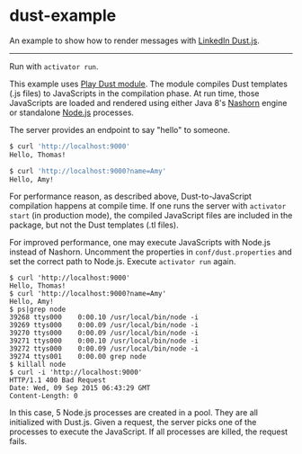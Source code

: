 dust-example
=========

An example to show how to render messages with [LinkedIn Dust.js](http://linkedin.github.io/dustjs/).

---

Run with ```activator run```.

This example uses [Play Dust module](https://github.com/tfeng/play-mods/tree/master/dust). The module compiles Dust templates (.js files) to JavaScripts in the compilation phase. At run time, those JavaScripts are loaded and rendered using either Java 8's [Nashorn](http://openjdk.java.net/projects/nashorn/) engine or standalone [Node.js](https://nodejs.org/) processes.

The server provides an endpoint to say "hello" to someone.

```bash
$ curl 'http://localhost:9000'
Hello, Thomas!

$ curl 'http://localhost:9000?name=Amy'
Hello, Amy!
```

For performance reason, as described above, Dust-to-JavaScript compilation happens at compile time. If one runs the server with ```activator start``` (in production mode), the compiled JavaScript files are included in the package, but not the Dust templates (.tl files).

For improved performance, one may execute JavaScripts with Node.js instead of Nashorn. Uncomment the properties in ```conf/dust.properties``` and set the correct path to Node.js. Execute ```activator run``` again.

```
$ curl 'http://localhost:9000'
Hello, Thomas!
$ curl 'http://localhost:9000?name=Amy'
Hello, Amy!
$ ps|grep node
39268 ttys000    0:00.10 /usr/local/bin/node -i
39269 ttys000    0:00.09 /usr/local/bin/node -i
39270 ttys000    0:00.09 /usr/local/bin/node -i
39271 ttys000    0:00.10 /usr/local/bin/node -i
39272 ttys000    0:00.09 /usr/local/bin/node -i
39274 ttys001    0:00.00 grep node
$ killall node
$ curl -i 'http://localhost:9000'
HTTP/1.1 400 Bad Request
Date: Wed, 09 Sep 2015 06:43:29 GMT
Content-Length: 0
```

In this case, 5 Node.js processes are created in a pool. They are all initialized with Dust.js. Given a request, the server picks one of the processes to execute the JavaScript. If all processes are killed, the request fails.
